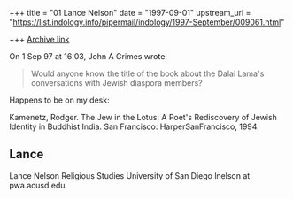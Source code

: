 +++
title = "01 Lance Nelson"
date = "1997-09-01"
upstream_url = "https://list.indology.info/pipermail/indology/1997-September/009061.html"

+++
[Archive link](https://list.indology.info/pipermail/indology/1997-September/009061.html)

On  1 Sep 97 at 16:03, John A Grimes wrote:

> Would anyone know the title of the book about the Dalai Lama's conversations
> with Jewish diaspora members?

Happens to be on my desk:

Kamenetz, Rodger.  The Jew in the Lotus: A Poet's Rediscovery of 
Jewish Identity in Buddhist India.  San Francisco: 
HarperSanFrancisco, 1994.

Lance
------------------------
Lance Nelson
Religious Studies
University of San Diego
lnelson at pwa.acusd.edu





